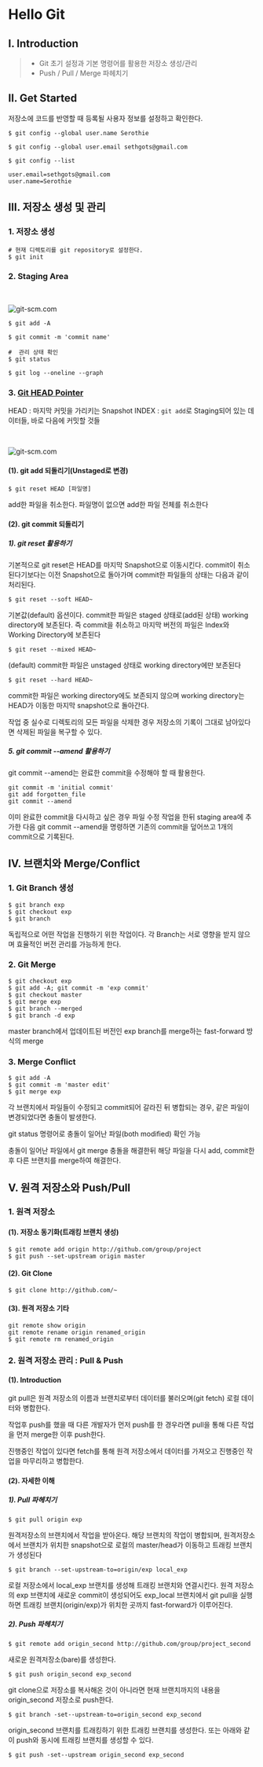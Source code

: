 # Hello Git

## Ⅰ. Introduction

> - Git 초기 설정과 기본 명령어를 활용한 저장소 생성/관리
> - Push / Pull / Merge 파헤치기

## Ⅱ. Get Started

저장소에 코드를 반영할 때 등록될 사용자 정보를 설정하고 확인한다.

```shell
$ git config --global user.name Serothie

$ git config --global user.email sethgots@gmail.com

$ git config --list

user.email=sethgots@gmail.com
user.name=Serothie
```

## Ⅲ. 저장소 생성 및 관리

### 1. 저장소 생성

```shell
# 현재 디렉토리를 git repository로 설정한다.
$ git init
```

### 2. Staging Area

</br>

![git-scm.com](gitArea1.png)

```shell
$ git add -A

$ git commit -m 'commit name'

#  관리 상태 확인
$ git status

$ git log --oneline --graph
```

### 3. [Git HEAD Pointer](https://git-scm.com/book/ko/v2/Git-%EB%8F%84%EA%B5%AC-Reset-%EB%AA%85%ED%99%95%ED%9E%88-%EC%95%8C%EA%B3%A0-%EA%B0%80%EA%B8%B0)

HEAD : 마지막 커밋을 가리키는 Snapshot
INDEX : `git add`로 Staging되어 있는 데이터들, 바로 다음에 커밋할 것들

</br>

![git-scm.com](gitArea2.png)

#### (1). git add 되돌리기(Unstaged로 변경)

```shell
$ git reset HEAD [파일명]
```

add한 파일을 취소한다. 파일명이 없으면 add한 파일 전체를 취소한다

#### (2). git commit 되돌리기

##### 1). git reset 활용하기

기본적으로 git reset은 HEAD를 마지막 Snapshot으로 이동시킨다. commit이 취소된다기보다는 이전 Snapshot으로 돌아가며 commit한 파일들의 상태는 다음과 같이 처리된다.

```shell
$ git reset --soft HEAD~
```

기본값(default) 옵션이다. commit한 파일은 staged 상태로(add된 상태) working directory에 보존된다. 즉 commit을 취소하고 마지막 버전의 파일은 Index와 Working Directory에 보존된다

```shell
$ git reset --mixed HEAD~
```

(default) commit한 파일은 unstaged 상태로 working directory에만 보존된다

```shell
$ git reset --hard HEAD~
```

commit한 파일은 working directory에도 보존되지 않으며 working directory는 HEAD가 이동한 마지막 snapshot으로 돌아간다.

작업 중 실수로 디렉토리의 모든 파일을 삭제한 경우 저장소의 기록이 그대로 남아있다면 삭제된 파일을 복구할 수 있다.

##### 5. git commit --amend 활용하기

git commit --amend는 완료한 commit을 수정해야 할 때 활용한다.

```shell
git commit -m 'initial commit'
git add forgotten_file
git commit --amend
```

이미 완료한 commit을 다시하고 싶은 경우 파일 수정 작업을 한뒤 staging area에 추가한 다음 git commit --amend을 명령하면 기존의 commit을 덮어쓰고 1개의 commit으로 기록된다.

## Ⅳ. 브랜치와 Merge/Conflict

### 1. Git Branch 생성

```shell
$ git branch exp
$ git checkout exp
$ git branch
```

독립적으로 어떤 작업을 진행하기 위한 작업이다. 각 Branch는 서로 영향을 받지 않으며 효율적인 버전 관리를 가능하게 한다.

### 2. Git Merge

```shell
$ git checkout exp
$ git add -A; git commit -m 'exp commit'
$ git checkout master
$ git merge exp
$ git branch --merged
$ git branch -d exp
```

master branch에서 업데이트된 버전인 exp branch를 merge하는 fast-forward 방식의 merge

### 3. Merge Conflict

```shell
$ git add -A
$ git commit -m 'master edit'
$ git merge exp
```

각 브랜치에서 파일들이 수정되고 commit되어 갈라진 뒤 병합되는 경우, 같은 파일이 변경되었다면 충돌이 발생한다.

git status 명령어로 충돌이 일어난 파일(both modified) 확인 가능

충돌이 일어난 파일에서 git merge 충돌을 해결한뒤 해당 파일을 다시 add, commit한 후 다른 브랜치를 merge하여 해결한다.

## Ⅴ. 원격 저장소와 Push/Pull

### 1. 원격 저장소

#### (1). 저장소 동기화(트래킹 브랜치 생성)

```shell
$ git remote add origin http://github.com/group/project
$ git push --set-upstream origin master
```

#### (2). Git Clone

```shell
$ git clone http://github.com/~
```

#### (3). 원격 저장소 기타

```shell
git remote show origin
git remote rename origin renamed_origin
$ git remote rm renamed_origin
```

### 2. 원격 저장소 관리 : Pull & Push

#### (1). Introduction

git pull은 원격 저장소의 이름과 브랜치로부터 데이터를 불러오며(git fetch) 로컬 데이터와 병합한다.

작업후 push를 했을 때 다른 개발자가 먼저 push를 한 경우라면 pull을 통해 다른 작업을 먼저 merge한 이후 push한다.

진행중인 작업이 있다면 fetch를 통해 원격 저장소에서 데이터를 가져오고 진행중인 작업을 마무리하고 병합한다.

#### (2). 자세한 이해

##### 1). Pull 파헤치기

```shell
$ git pull origin exp
```

원격저장소의 브랜치에서 작업을 받아온다. 해당 브랜치의 작업이 병합되며, 원격저장소에서 브랜치가 위치한 snapshot으로 로컬의 master/head가 이동하고 트래킹 브랜치가 생성된다

```shell
$ git branch --set-upstream-to=origin/exp local_exp
```

로컬 저장소에서 local_exp 브랜치를 생성해 트래킹 브랜치와 연결시킨다.
원격 저장소의 exp 브랜치에 새로운 commit이 생성되어도 exp_local 브랜치에서 git pull을 실행하면 트래킹 브랜치(origin/exp)가 위치한 곳까지 fast-forward가 이루어진다.

##### 2). Push 파헤치기

```shell
$ git remote add origin_second http://github.com/group/project_second
```

새로운 원격저장소(bare)를 생성한다.

```shell
$ git push origin_second exp_second
```

git clone으로 저장소를 복사해온 것이 아니라면
현재 브랜치까지의 내용을 origin_second 저장소로 push한다.

```shell
$ git branch -set--upstream-to=origin_second exp_second
```

origin_second 브랜치를 트래킹하기 위한 트래킹 브랜치를 생성한다.
또는 아래와 같이 push와 동시에 트래킹 브랜치를 생성할 수 있다.

```shell
$ git push -set--upstream origin_second exp_second
```
